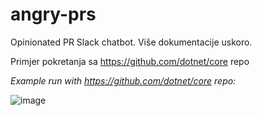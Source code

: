# angry-prs

Opinionated PR Slack chatbot. Više dokumentacije uskoro.

Primjer pokretanja sa https://github.com/dotnet/core repo 

*Example run with https://github.com/dotnet/core repo:*

![image](https://user-images.githubusercontent.com/44910579/217198794-947f103a-8a56-47d0-87c4-cfa51d4f67dd.png)
